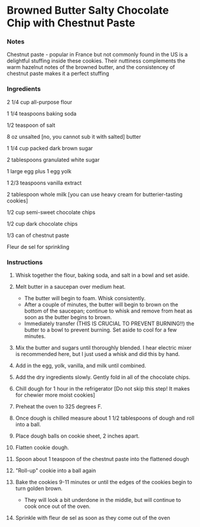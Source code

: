# Browned Butter Salty Chocolate Chip with Chestnut Paste

### Notes
Chestnut paste - popular in France but not commonly found in the US is a delightful stuffing inside these cookies. Their nuttiness complements the warm hazelnut notes of the browned butter, and the consistencey of chestnut paste makes it a perfect stuffing

### Ingredients
2 1/4 cup all-purpose flour

1 1/4 teaspoons baking soda

1/2 teaspoon of salt

8 oz unsalted [no, you cannot sub it with salted] butter

1 1/4 cup packed dark brown sugar

2 tablespoons granulated white sugar

1 large egg plus 1 egg yolk

1 2/3 teaspoons vanilla extract

2 tablespoon whole milk [you can use heavy cream for butterier-tasting cookies]

1/2 cup semi-sweet chocolate chips

1/2 cup dark chocolate chips

1/3 can of chestnut paste

Fleur de sel for sprinkling

### Instructions
1. Whisk together the flour, baking soda, and salt in a bowl and set aside.
2. Melt butter in a saucepan over medium heat.
	* The butter will begin to foam. Whisk consistently.
	* After a couple of minutes, the butter will begin to brown on the bottom of the saucepan; continue to whisk and remove from heat as soon as the butter begins to brown.
	* Immediately transfer (THIS IS CRUCIAL TO PREVENT BURNING!!) the butter to a bowl to prevent burning. Set aside to cool for a few minutes.

3. Mix the butter and sugars until thoroughly blended. I hear electric mixer is recommended here, but I just used a whisk and did this by hand.
4. Add in the egg, yolk, vanilla, and milk until combined.
5. Add the dry ingredients slowly. Gently fold in all of the chocolate chips.
6. Chill dough for 1 hour in the refrigerator [Do not skip this step! It makes for chewier more moist cookies]
7. Preheat the oven to 325 degrees F.
8. Once dough is chilled measure about 1 1/2 tablespoons of dough and roll into a ball.
9. Place dough balls on cookie sheet, 2 inches apart.
10. Flatten cookie dough.
11. Spoon about 1 teaspoon of the chestnut paste into the flattened dough
12. "Roll-up" cookie into a ball again
13. Bake the cookies 9-11 minutes or until the edges of the cookies begin to turn golden brown.
	* They will look a bit underdone in the middle, but will continue to cook once out of the oven.
14. Sprinkle with fleur de sel as soon as they come out of the oven